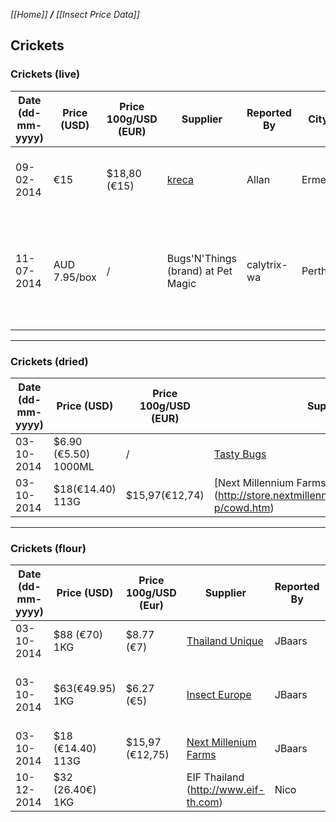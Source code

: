 _[[Home]] **/** [[Insect Price Data]]_

## Crickets

### Crickets (live)
Date (dd-mm-yyyy)|Price (USD)|Price 100g/USD (EUR)|Supplier|Reported By|City|Country|Notes|
-----------------|-----------|--------------------|--------|-----------|----|-------|-----|
09-02-2014|€15|$18,80 (€15)|[kreca](http://www.kreca.eu/)|Allan|Ermelo|The Netherlands|Size 5 The price does not include shipping
11-07-2014|AUD 7.95/box|/|Bugs'N'Things (brand) at Pet Magic|calytrix-wa|Perth|Australia|box contains 120 "tiny", 75 "small", 50 "medium" OR 30 "large".


***


### Crickets (dried)
Date (dd-mm-yyyy)|Price (USD)|Price 100g/USD (EUR)|Supplier|Reported By|City|Country|Notes|
-----------------|-----------|--------------------|--------|-----------|----|-------|-----|
03-10-2014|$6.90 (€5.50) 1000ML|/|[Tasty Bugs](http://www.mijnwebwinkel.nl/winkel/tasty-bugs/a-30228566/gedroogde-producten/krekels-1000ml/)|Jbaars|Kessel|The Netherlands|
03-10-2014|$18(€14.40) 113G|$15,97(€12,74)|[Next Millennium Farms] (http://store.nextmillenniumfarms.com/product-p/cowd.htm)|Jbaars|Canada|Organic


***

### Crickets (flour)
Date (dd-mm-yyyy)|Price (USD)|Price 100g/USD (Eur)|Supplier|Reported By|City|Country|Notes|
-----------------|-----------|---------------------|--------|-----------|----|-------|-----|
03-10-2014|$88 (€70) 1KG|$8.77 (€7)|[Thailand Unique](http://www.thailandunique.com/insect-bug-flour-powder/kilogram-cricket-flour) |JBaars|Udon Thani|Thailand|Price does not include shipment
03-10-2014|$63(€49.95) 1KG|$6.27 (€5)|[Insect Europe](http://www.insecteurope.com/index.php/pre-order-now)|JBaars|Lelystad|Netherlands|Only pre-order (03-10-2014)expected to ship January 2015.
03-10-2014|$18 (€14.40) 113G|$15,97 (€12,75)|[Next Millenium Farms](http://store.nextmillenniumfarms.com/product-p/cog.htm)|JBaars|Canada|Organic
10-12-2014|$32 (26.40€) 1KG||EIF Thailand (http://www.eif-th.com)|Nico|Chiang Mai|Thailand|Shipment not included|